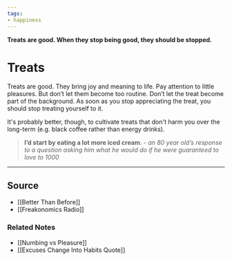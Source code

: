 ```yaml
---
tags:
- happiness
---
```

**Treats are good. When they stop being good, they should be stopped.**

# Treats

Treats are good. They bring joy and meaning to life. Pay attention to little pleasures. But don’t let them become too routine. Don’t let the treat become part of the background. As soon as you stop appreciating the treat, you should stop treating yourself to it. 

It's probably better, though, to cultivate treats that don't harm you over the long-term (e.g. black coffee rather than energy drinks).

> **I’d start by eating a lot more iced cream**. - *an 80 year old’s response to a question asking him what he would do if he were guaranteed to love to 1000*
> 

---

## Source
- [[Better Than Before]]
- [[Freakonomics Radio]]

### Related Notes
- [[Numbing vs Pleasure]] 
- [[Excuses Change Into Habits Quote]]
